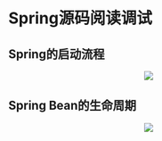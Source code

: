 # Spring源码阅读调试

## Spring的启动流程

<div align="center">
<img src="https://cdn.jsdelivr.net/gh/ZengZhiK/PicBed/Spring源码调试阅读/Spring的启动流程.png"/>
</div>


## Spring Bean的生命周期

<div align="center">
<img src="https://cdn.jsdelivr.net/gh/ZengZhiK/PicBed/Spring源码调试阅读/Spring Bean的生命周期.png"/>
</div>